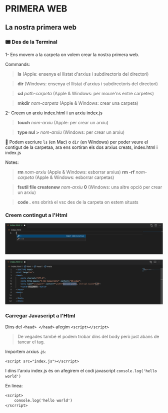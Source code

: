 # PRIMERA WEB

## **La nostra primera web**

### 📟 Des de la Terminal

1- Ens movem a la carpeta on volem crear la nostra primera web.

Commands:

> **ls** (Apple: ensenya el llistat d'arxius i subdirectoris del directori)

> **dir** (Windows: ensenya el llistat d'arxius i subdirectoris del directori)

> **cd** *path-carpeta* (Apple & Windows: per moure'ns entre carpetes)

> **mkdir** *nom-carpeta* (Apple & Windows: crear una carpeta)

2- Creem un arxiu index.html i un arxiu index.js

> **touch** *nom-arxiu* (Apple: per crear un arxiu)

> **type nul >** *nom-arxiu* (Windows: per crear un arxiu)

🚨 Podem escriure ```ls``` (en Mac) o ```dir``` (en Windows) per poder veure el contigut de la carpetaa, ara ens sortiran els dos arxius creats, index.html i index.js

Notes:

> **rm** *nom-arxiu* (Apple & Windows: esborrar arxius)
> **rm -rf** *nom-carpeta* (Apple & Windows: esborrar carpetas)

> **fsutil file createnew** *nom-arxiu* **0** (Windows: una altre opció per crear un arxiu)

> **code .** ens obrirà el vsc des de la carpeta on estem situats

### Creem contingut a l'Html

![Exemple de com crear el contingut en un arxiu Html](./primer-html.png)

![Exemple de com crear el contingut en un arxiu Html](./primer-html-sintaxi.png)

### Carregar Javascript a l'Html

Dins del ```<head> </head>``` afegim ```<script></script>```

> De vegades també el podem trobar dins del body però just abans de tancar el tag.

Importem arxius .js:
```
<script src="index.js"></scrript>
```

I dins l'arxiu index.js és on afegirem el codi javascript ```console.log('hello world')```

En linea: 
```
<script>
    console.log('hello world')
</scrript>
```
